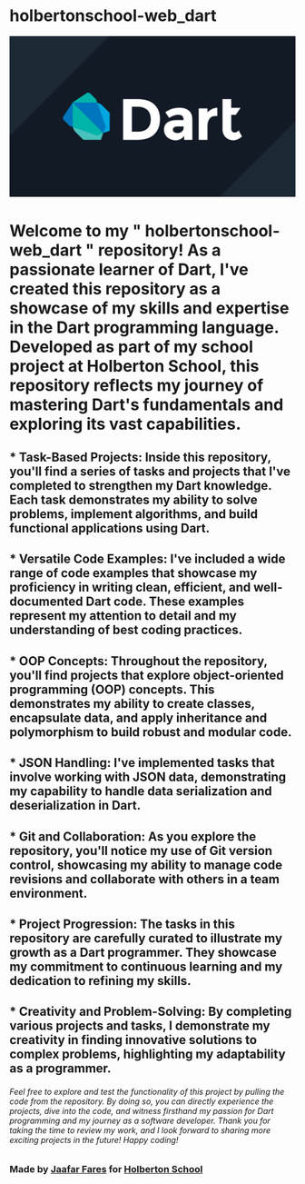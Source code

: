 # holbertonschool-web_dart
![Screenshot](dart.jpg)

# Welcome to my " holbertonschool-web_dart " repository! As a passionate learner of Dart, I've created this repository as a showcase of my skills and expertise in the Dart programming language. Developed as part of my school project at Holberton School, this repository reflects my journey of mastering Dart's fundamentals and exploring its vast capabilities.

## * Task-Based Projects: Inside this repository, you'll find a series of tasks and projects that I've completed to strengthen my Dart knowledge. Each task demonstrates my ability to solve problems, implement algorithms, and build functional applications using Dart.

## * Versatile Code Examples: I've included a wide range of code examples that showcase my proficiency in writing clean, efficient, and well-documented Dart code. These examples represent my attention to detail and my understanding of best coding practices.

## * OOP Concepts: Throughout the repository, you'll find projects that explore object-oriented programming (OOP) concepts. This demonstrates my ability to create classes, encapsulate data, and apply inheritance and polymorphism to build robust and modular code.

## * JSON Handling: I've implemented tasks that involve working with JSON data, demonstrating my capability to handle data serialization and deserialization in Dart.

## * Git and Collaboration: As you explore the repository, you'll notice my use of Git version control, showcasing my ability to manage code revisions and collaborate with others in a team environment.

## * Project Progression: The tasks in this repository are carefully curated to illustrate my growth as a Dart programmer. They showcase my commitment to continuous learning and my dedication to refining my skills.

## * Creativity and Problem-Solving: By completing various projects and tasks, I demonstrate my creativity in finding innovative solutions to complex problems, highlighting my adaptability as a programmer.


###### Feel free to explore and test the functionality of this project by pulling the code from the repository. By doing so, you can directly experience the projects, dive into the code, and witness firsthand my passion for Dart programming and my journey as a software developer. Thank you for taking the time to review my work, and I look forward to sharing more exciting projects in the future! Happy coding!

### Made by [Jaafar Fares](https://github.com/jaafarfares) for [Holberton School](https://www.holbertonschool.com/)
